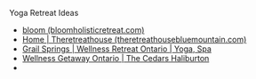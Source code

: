 

Yoga Retreat Ideas

- [bloom (bloomholisticretreat.com)](https://bloomholisticretreat.com/)
- [Home | Theretreathouse (theretreathousebluemountain.com)](https://www.theretreathousebluemountain.com/)
- [Grail Springs | Wellness Retreat Ontario | Yoga, Spa](https://www.grailsprings.com/)
- [Wellness Getaway Ontario | The Cedars Haliburton](https://thecedarshaliburton.com/wellness-getaway/)
- 